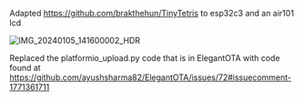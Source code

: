 Adapted https://github.com/brakthehun/TinyTetris to esp32c3 and an air101 lcd

![IMG_20240105_141600002_HDR](https://github.com/PabluskiNC/TinyTetris-esp32c3-air101/assets/4117446/cc0d98e7-5a0f-4aed-a379-2d8c97637b80)

Replaced the platformio_upload.py code that is in ElegantOTA with code found at
https://github.com/ayushsharma82/ElegantOTA/issues/72#issuecomment-1771361711
